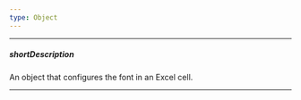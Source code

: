 ```yaml
---
type: Object
---
```

---
##### shortDescription
An object that configures the font in an Excel cell.

---
